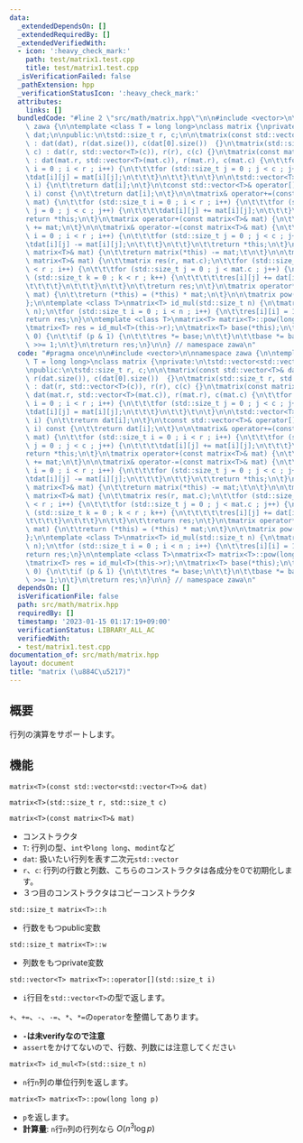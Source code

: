 ```yaml
---
data:
  _extendedDependsOn: []
  _extendedRequiredBy: []
  _extendedVerifiedWith:
  - icon: ':heavy_check_mark:'
    path: test/matrix1.test.cpp
    title: test/matrix1.test.cpp
  _isVerificationFailed: false
  _pathExtension: hpp
  _verificationStatusIcon: ':heavy_check_mark:'
  attributes:
    links: []
  bundledCode: "#line 2 \"src/math/matrix.hpp\"\n\n#include <vector>\n\nnamespace\
    \ zawa {\n\ntemplate <class T = long long>\nclass matrix {\nprivate:\n\tstd::vector<std::vector<T>>\
    \ dat;\n\npublic:\n\tstd::size_t r, c;\n\n\tmatrix(const std::vector<T>& dat)\
    \ : dat(dat), r(dat.size()), c(dat[0].size())  {}\n\tmatrix(std::size_t r, std::size_t\
    \ c) : dat(r, std::vector<T>(c)), r(r), c(c) {}\n\tmatrix(const matrix<T>& mat)\
    \ : dat(mat.r, std::vector<T>(mat.c)), r(mat.r), c(mat.c) {\n\t\tfor (std::size_t\
    \ i = 0 ; i < r ; i++) {\n\t\t\tfor (std::size_t j = 0 ; j < c ; j++) {\n\t\t\t\
    \tdat[i][j] = mat[i][j];\n\t\t\t}\n\t\t}\t\n\t}\n\n\tstd::vector<T>& operator[](std::size_t\
    \ i) {\n\t\treturn dat[i];\n\t}\n\tconst std::vector<T>& operator[](std::size_t\
    \ i) const {\n\t\treturn dat[i];\n\t}\n\n\tmatrix& operator+=(const matrix<T>&\
    \ mat) {\n\t\tfor (std::size_t i = 0 ; i < r ; i++) {\n\t\t\tfor (std::size_t\
    \ j = 0 ; j < c ; j++) {\n\t\t\t\tdat[i][j] += mat[i][j];\n\t\t\t}\n\t\t}\n\t\t\
    return *this;\n\t}\n\tmatrix operator+(const matrix<T>& mat) {\n\t\treturn matrix(*this)\
    \ += mat;\n\t}\n\n\tmatrix& operator-=(const matrix<T>& mat) {\n\t\tfor (std::size_t\
    \ i = 0 ; i < r ; i++) {\n\t\t\tfor (std::size_t j = 0 ; j < c ; j++) {\n\t\t\t\
    \tdat[i][j] -= mat[i][j];\n\t\t\t}\n\t\t}\n\t\treturn *this;\n\t}\n\tmatrix& operator-(const\
    \ matrix<T>& mat) {\n\t\treturn matrix(*this) -= mat;\t\n\t}\n\n\tmatrix operator*(const\
    \ matrix<T>& mat) {\n\t\tmatrix res(r, mat.c);\n\t\tfor (std::size_t i = 0 ; i\
    \ < r ; i++) {\n\t\t\tfor (std::size_t j = 0 ; j < mat.c ; j++) {\n\t\t\t\tfor\
    \ (std::size_t k = 0 ; k < r ; k++) {\n\t\t\t\t\tres[i][j] += dat[i][k] * mat[k][j];\n\
    \t\t\t\t}\n\t\t\t}\n\t\t}\n\t\treturn res;\n\t}\n\tmatrix operator*=(const matrix<T>&\
    \ mat) {\n\t\treturn (*this) = (*this) * mat;\n\t}\n\n\tmatrix pow(long long p);\n\
    };\n\ntemplate <class T>\nmatrix<T> id_mul(std::size_t n) {\n\tmatrix<T> res(n,\
    \ n);\n\tfor (std::size_t i = 0 ; i < n ; i++) {\n\t\tres[i][i] = 1;\n\t}\n\t\
    return res;\n}\n\ntemplate <class T>\nmatrix<T> matrix<T>::pow(long long p) {\n\
    \tmatrix<T> res = id_mul<T>(this->r);\n\tmatrix<T> base(*this);\n\twhile (p >\
    \ 0) {\n\t\tif (p & 1) {\n\t\t\tres *= base;\n\t\t}\n\t\tbase *= base;\n\t\tp\
    \ >>= 1;\n\t}\n\treturn res;\n}\n\n} // namespace zawa\n"
  code: "#pragma once\n\n#include <vector>\n\nnamespace zawa {\n\ntemplate <class\
    \ T = long long>\nclass matrix {\nprivate:\n\tstd::vector<std::vector<T>> dat;\n\
    \npublic:\n\tstd::size_t r, c;\n\n\tmatrix(const std::vector<T>& dat) : dat(dat),\
    \ r(dat.size()), c(dat[0].size())  {}\n\tmatrix(std::size_t r, std::size_t c)\
    \ : dat(r, std::vector<T>(c)), r(r), c(c) {}\n\tmatrix(const matrix<T>& mat) :\
    \ dat(mat.r, std::vector<T>(mat.c)), r(mat.r), c(mat.c) {\n\t\tfor (std::size_t\
    \ i = 0 ; i < r ; i++) {\n\t\t\tfor (std::size_t j = 0 ; j < c ; j++) {\n\t\t\t\
    \tdat[i][j] = mat[i][j];\n\t\t\t}\n\t\t}\t\n\t}\n\n\tstd::vector<T>& operator[](std::size_t\
    \ i) {\n\t\treturn dat[i];\n\t}\n\tconst std::vector<T>& operator[](std::size_t\
    \ i) const {\n\t\treturn dat[i];\n\t}\n\n\tmatrix& operator+=(const matrix<T>&\
    \ mat) {\n\t\tfor (std::size_t i = 0 ; i < r ; i++) {\n\t\t\tfor (std::size_t\
    \ j = 0 ; j < c ; j++) {\n\t\t\t\tdat[i][j] += mat[i][j];\n\t\t\t}\n\t\t}\n\t\t\
    return *this;\n\t}\n\tmatrix operator+(const matrix<T>& mat) {\n\t\treturn matrix(*this)\
    \ += mat;\n\t}\n\n\tmatrix& operator-=(const matrix<T>& mat) {\n\t\tfor (std::size_t\
    \ i = 0 ; i < r ; i++) {\n\t\t\tfor (std::size_t j = 0 ; j < c ; j++) {\n\t\t\t\
    \tdat[i][j] -= mat[i][j];\n\t\t\t}\n\t\t}\n\t\treturn *this;\n\t}\n\tmatrix& operator-(const\
    \ matrix<T>& mat) {\n\t\treturn matrix(*this) -= mat;\t\n\t}\n\n\tmatrix operator*(const\
    \ matrix<T>& mat) {\n\t\tmatrix res(r, mat.c);\n\t\tfor (std::size_t i = 0 ; i\
    \ < r ; i++) {\n\t\t\tfor (std::size_t j = 0 ; j < mat.c ; j++) {\n\t\t\t\tfor\
    \ (std::size_t k = 0 ; k < r ; k++) {\n\t\t\t\t\tres[i][j] += dat[i][k] * mat[k][j];\n\
    \t\t\t\t}\n\t\t\t}\n\t\t}\n\t\treturn res;\n\t}\n\tmatrix operator*=(const matrix<T>&\
    \ mat) {\n\t\treturn (*this) = (*this) * mat;\n\t}\n\n\tmatrix pow(long long p);\n\
    };\n\ntemplate <class T>\nmatrix<T> id_mul(std::size_t n) {\n\tmatrix<T> res(n,\
    \ n);\n\tfor (std::size_t i = 0 ; i < n ; i++) {\n\t\tres[i][i] = 1;\n\t}\n\t\
    return res;\n}\n\ntemplate <class T>\nmatrix<T> matrix<T>::pow(long long p) {\n\
    \tmatrix<T> res = id_mul<T>(this->r);\n\tmatrix<T> base(*this);\n\twhile (p >\
    \ 0) {\n\t\tif (p & 1) {\n\t\t\tres *= base;\n\t\t}\n\t\tbase *= base;\n\t\tp\
    \ >>= 1;\n\t}\n\treturn res;\n}\n\n} // namespace zawa\n"
  dependsOn: []
  isVerificationFile: false
  path: src/math/matrix.hpp
  requiredBy: []
  timestamp: '2023-01-15 01:17:19+09:00'
  verificationStatus: LIBRARY_ALL_AC
  verifiedWith:
  - test/matrix1.test.cpp
documentation_of: src/math/matrix.hpp
layout: document
title: "matrix (\u884C\u5217)"
---
```


## 概要

行列の演算をサポートします。

## 機能

`matrix<T>(const std::vector<std::vector<T>>& dat)`

`matrix<T>(std::size_t r, std::size_t c)`

`matrix<T>(const matrix<T>& mat)`
- コンストラクタ
- `T`: 行列の型、`int`や`long long`、`modint`など
- `dat`: 扱いたい行列を表す二次元`std::vector`
- `r`、`c`: 行列の行数と列数、こちらのコンストラクタは各成分を0で初期化します。
- ３つ目のコンストラクタはコピーコンストラクタ

`std::size_t matrix<T>::h`
- 行数をもつpublic変数

`std::size_t matrix<T>::w`
- 列数をもつprivate変数

`std::vector<T> matrix<T>::operator[](std::size_t i)`
- `i`行目を`std::vector<T>`の型で返します。

`+`、`+=`、`-`、`-=`、`*`、`*=`の`operator`を整備してあります。
- **`-`は未verifyなので注意**
- `assert`をかけてないので、行数、列数には注意してください


`matrix<T> id_mul<T>(std::size_t n)`
- `n`行`n`列の単位行列を返します。

`matrix<T> matrix<T>::pow(long long p)`
- `p`を返します。
- **計算量**: `n`行`n`列の行列なら $O(n^3\log p)$
